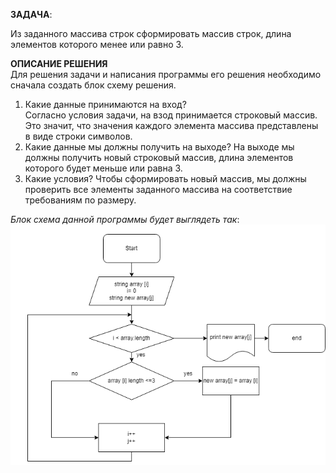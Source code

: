**ЗАДАЧА**:  

Из заданного массива строк сформировать массив  строк, длина элементов которого менее или равно 3.

**ОПИСАНИЕ РЕШЕНИЯ**   
Для решения задачи и написания программы его решения необходимо сначала создать блок схему решения.

1. Какие данные принимаются на вход?  
Согласно условия задачи, на взод принимается строковый массив. Это значит, что значения каждого элемента массива представлены в виде строки символов.
2. Какие данные мы должны получить на выходе?
На выходе мы должны получить новый строковый массив, длина элементов которого будет меньше или равна 3.
3. Какие условия?
Чтобы сформировать новый массив, мы должны проверить все элементы заданного массива на соответствие требованиям по размеру.

*Блок схема данной программы будет выглядеть так*:
![Блок схема](/Diagram.png) 

